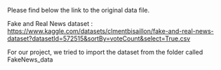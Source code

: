 Please find below the link to the original data file.

Fake and Real News dataset : https://www.kaggle.com/datasets/clmentbisaillon/fake-and-real-news-dataset?datasetId=572515&sortBy=voteCount&select=True.csv 

For our project, we tried to import the dataset from the folder called FakeNews_data
